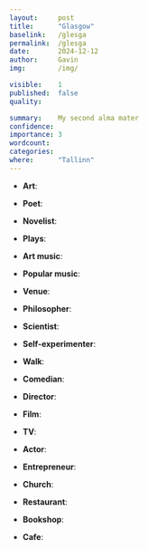 ```yaml
---
layout:     post
title:      "Glasgow"
baselink:   /glesga
permalink:  /glesga
date:       2024-12-12
author:     Gavin   
img:        /img/

visible:    1
published:  false
quality:    

summary:    My second alma mater
confidence: 
importance: 3
wordcount:  
categories: 
where:      "Tallinn"
---
```



* **Art**: 

* **Poet**: 

* **Novelist**: 

* **Plays**: 

* **Art music**: 

* **Popular music**: 

* **Venue**: 

* **Philosopher**: 

* **Scientist**: 

* **Self-experimenter**: 

* **Walk**: 

* **Comedian**: 

* **Director**: 

* **Film**: 

* **TV**: 

* **Actor**: 

* **Entrepreneur**: 

* **Church**: 

* **Restaurant**:  

* **Bookshop**: 

* **Cafe**: 

